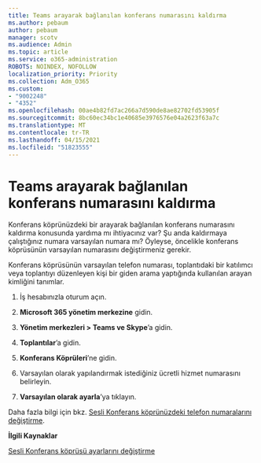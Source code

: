 ```yaml
---
title: Teams arayarak bağlanılan konferans numarasını kaldırma
ms.author: pebaum
author: pebaum
manager: scotv
ms.audience: Admin
ms.topic: article
ms.service: o365-administration
ROBOTS: NOINDEX, NOFOLLOW
localization_priority: Priority
ms.collection: Adm_O365
ms.custom:
- "9002248"
- "4352"
ms.openlocfilehash: 00ae4b82fd7ac266a7d590de8ae82702fd53905f
ms.sourcegitcommit: 8bc60ec34bc1e40685e3976576e04a2623f63a7c
ms.translationtype: MT
ms.contentlocale: tr-TR
ms.lasthandoff: 04/15/2021
ms.locfileid: "51823555"
---
```

# <a name="teams-dial-in-conferencing-number-removal"></a>Teams arayarak bağlanılan konferans numarasını kaldırma

Konferans köprünüzdeki bir arayarak bağlanılan konferans numarasını kaldırma konusunda yardıma mı ihtiyacınız var? Şu anda kaldırmaya çalıştığınız numara varsayılan numara mı? Öyleyse, öncelikle konferans köprüsünün varsayılan numarasını değiştirmeniz gerekir.

Konferans köprüsünün varsayılan telefon numarası, toplantıdaki bir katılımcı veya toplantıyı düzenleyen kişi bir giden arama yaptığında kullanılan arayan kimliğini tanımlar.

1. İş hesabınızla oturum açın.

2. **Microsoft 365 yönetim merkezine** gidin.

3. **Yönetim merkezleri > Teams ve Skype**’a gidin.

4. **Toplantılar**’a gidin.

5. **Konferans Köprüleri**’ne gidin.

6. Varsayılan olarak yapılandırmak istediğiniz ücretli hizmet numarasını belirleyin.

7. **Varsayılan olarak ayarla**’ya tıklayın.

Daha fazla bilgi için bkz. [Sesli Konferans köprünüzdeki telefon numaralarını değiştirme](https://docs.microsoft.com/microsoftteams/change-the-phone-numbers-on-your-audio-conferencing-bridge).

**İlgili Kaynaklar**

[Sesli Konferans köprüsü ayarlarını değiştirme](https://docs.microsoft.com/microsoftteams/change-the-settings-for-an-audio-conferencing-bridge)
